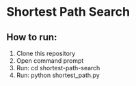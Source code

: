 # Shortest Path Search

## How to run:

1. Clone this repository
1. Open command prompt
1. Run: cd shortest-path-search
1. Run: python shortest_path.py